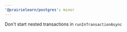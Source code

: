 ```yaml
---
'@prairielearn/postgres': minor
---
```


Don't start nested transactions in `runInTransactionAsync`
